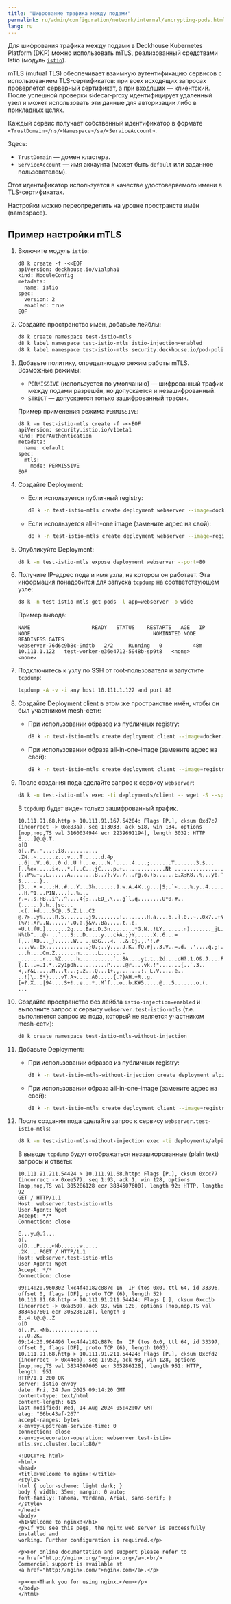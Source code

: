 ```yaml
---
title: "Шифрование трафика между подами"
permalink: ru/admin/configuration/network/internal/encrypting-pods.html
lang: ru
---
```


Для шифрования трафика между подами в Deckhouse Kubernetes Platform (DKP) можно использовать mTLS, реализованный средствами Istio (модуль [`istio`](../../../../modules/istio/)).

<!-- Перенесено с минорными изменениями из https://deckhouse.ru/products/kubernetes-platform/documentation/latest/modules/istio/#mutual-tls -->

mTLS (mutual TLS) обеспечивает взаимную аутентификацию сервисов с использованием TLS-сертификатов: при всех исходящих запросах проверяется серверный сертификат, а при входящих — клиентский.
После успешной проверки sidecar-proxy идентифицирует удаленный узел и может использовать эти данные для авторизации либо в прикладных целях.

Каждый сервис получает собственный идентификатор в формате `<TrustDomain>/ns/<Namespace>/sa/<ServiceAccount>`.

Здесь:

- `TrustDomain` — домен кластера.
- `ServiceAccount` — имя аккаунта (может быть `default` или заданное пользователем).

Этот идентификатор используется в качестве удостоверяемого имени в TLS-сертификатах.

Настройки можно переопределить на уровне пространств имён (namespace).

## Пример настройки mTLS

<!-- взято и немного изменено из ПМИ от архитекторов-->

1. Включите модуль `istio`:

   ```shell
   d8 k create -f -<<EOF
   apiVersion: deckhouse.io/v1alpha1
   kind: ModuleConfig
   metadata:
     name: istio
   spec:
     version: 2
     enabled: true
   EOF
   ```

1. Создайте пространство имен, добавьте лейблы:

   ```bash
   d8 k create namespace test-istio-mtls
   d8 k label namespace test-istio-mtls istio-injection=enabled
   d8 k label namespace test-istio-mtls security.deckhouse.io/pod-policy=privileged
   ```

1. Добавьте политику, определяющую режим работы  mTLS.
   Возможные режимы:

   - `PERMISSIVE` (используется по умолчанию) — шифрованный трафик между подами разрешён, но допускается и незашифрованный.
   - `STRICT` — допускается только зашифрованный трафик.

   Пример применения режима `PERMISSIVE`:

   ```shell
   d8 k -n test-istio-mtls create -f -<<EOF
   apiVersion: security.istio.io/v1beta1
   kind: PeerAuthentication
   metadata:
     name: default
   spec:
     mtls:
       mode: PERMISSIVE
   EOF
   ```

1. Создайте Deployment:

   - Если используется публичный registry:

     ```bash
     d8 k -n test-istio-mtls create deployment webserver --image=docker.io/library/nginx:1.26-alpine --port 80
     ```

   - Если используется all-in-one image (замените адрес на свой):

     ```bash
     d8 k -n test-istio-mtls create deployment webserver --image=registry.company.network/localrepo/all-in-one-image:0.1 --port 80 -- /bin/sh -c 'nginx -g "daemon off;"'
     ```

1. Опубликуйте Deployment:

   ```bash
   d8 k -n test-istio-mtls expose deployment webserver --port=80
   ```

1. Получите IP-адрес пода и имя узла, на котором он работает. Эта информация понадобится для запуска `tcpdump` на соответствующем узле:

   ```bash
   d8 k -n test-istio-mtls get pods -l app=webserver -o wide
   ```

   Пример вывода:

   ```console
   NAME                    READY   STATUS    RESTARTS   AGE   IP             NODE                                        NOMINATED NODE   READINESS GATES
   webserver-76d6c9b8c-9mdtb   2/2     Running   0          48m   10.111.1.122   test-worker-e36e4712-5948b-sp9t8   <none>           <none>
   ```

1. Подключитесь к узлу по SSH от root-пользователя и запустите `tcpdump`:

   ```bash
   tcpdump -A -v -i any host 10.111.1.122 and port 80
   ```

1. Создайте Deployment client в этом же пространстве имён, чтобы он был участником mesh-сети:

   - При использовании образов из публичных registry:

     ```bash
     d8 k -n test-istio-mtls create deployment client --image=docker.io/library/alpine:3.21 -- /bin/sh -c "sleep infinity"
     ```

   - При использовании образа all-in-one-image (замените адрес на свой):

     ```bash
     d8 k -n test-istio-mtls create deployment client --image=registry.company.network/localrepo/all-in-one-image:0.1 -- /bin/sh -c "sleep infinity"
     ```

1. После создания пода сделайте запрос к сервису `webserver`:

   ```bash
   d8 k -n test-istio-mtls exec -ti deployments/client -- wget -S --spider --timeout 1 webserver`
   ```

   В `tcpdump` будет виден только зашифрованный трафик.

   ```shell
   10.111.91.68.http > 10.111.91.167.54204: Flags [P.], cksum 0xd7c7 (incorrect -> 0xe83a), seq 1:3033, ack 518, win 134, options [nop,nop,TS val 3160034944 ecr 2239691194], length 3032: HTTP
   E....]@.@.T.
   o[D
   o[..P..'...;.i8...........
   .ZN..~......z...v...T......d.4p
   ..6j..V..G...0 d..U h...e....W.`.....4....;.......T.......3.$... [..%ex.....i<...*.[..C...jC....p.+..............Nt ................{..P%.+.,L......A........B..7}.v../...rg.o.)5......E.X;K8..%,..yb.^f...^+..Ble.j..w3 S......}.. |3...+.=...;H..#...Y...3h.....:.9.w.A.4X..g...|S;.`<....%.y..4.....D.m...../6.7[.......!+.J........2._r.D.C>`.3A..... ..H.^1...P1N....)..%... r.=..s.FB..i^..^....4{;...ED_.\...g`l,q........U*0.#..(......).h..|sc...
   .c(..kd....5C@..5.Z.L..C2 @.7>..y%....R.5........j9........!........H.a....b..].0..~..0x7..+N...o.6........ (%7:.Xr..N......'.O.a.j&v..Ba.....t..q. =U.t.fU.].......2g....Eat.D.3n........*G.N..!LY.......n)......._jL..9RD..gT.lX..p&..=.d..Tq%....qF`.....'..|..$!g..j.d. N%tb^...@- ..`...S:..D.....y...ckA.;}Y,.....X..6...=[,..|AD..._}......W.. ..u3G...<. ..&.0j.,.'!.# ....w..bx..............}U.;..y....J.K..fQ.#]..3.V..=.d._.'....q.;!.9.N......n.7.Zi.>....@...].u.A}.;.....c..s......d.*=..G..9......Nt@....v..s.>.
   ...h....Cm.Z.......n......L.......-_.......r...%Z.....h...........`..8A....yt.t..2d....oH?.1.O&.J....F..b.OV.............E1H..%~..2.H..{.I...=.I.*..2y1p0h..........P.....@r....vk.!".......{..`.3..<,.r&L.....M...t...;.z...Q...1+.,.......:._L.V.....e.. ..!]\..6*}....vT.A>.....A0.....{.?}AH.+R..g.[=?.X...|94....S+!..e...*..M`f...o..b.K#5.....@...5.......o.(.
   ...
   ```

1. Создайте пространство без лейбла `istio-injection=enabled` и выполните запрос к сервису `webserver.test-istio-mtls` (т.е. выполняется запрос из пода, который не является участником mesh-сети):

   ```bash
   d8 k create namespace test-istio-mtls-without-injection
   ```

1. Добавьте Deployment:

   - При использовании образов из публичных registry:

     ```bash
     d8 k -n test-istio-mtls-without-injection create deployment alpine --image=docker.io/library/alpine:3.21 -- /bin/sh -c "sleep infinity"
     ```

   - При использовании образа all-in-one-image (замените адрес на свой):

     ```bash
     d8 k -n test-istio-mtls create deployment client --image=registry.company.network/localrepo/all-in-one-image:0.1 -- /bin/sh -c "sleep infinity"
     ```

1. После создания пода сделайте запрос к сервису `webserver.test-istio-mtls`:

   ```bash
   d8 k -n test-istio-mtls-without-injection exec -ti deployments/alpine -- wget -S --spider --timeout 1 webserver.test-istio-mtls`.
   ```

   В выводе `tcpdump` будут отображаться незашифрованные (plain text) запросы и ответы:

   ```shell
   10.111.91.211.54424 > 10.111.91.68.http: Flags [P.], cksum 0xcc77 (incorrect -> 0xee57), seq 1:93, ack 1, win 128, options [nop,nop,TS val 305286128 ecr 3834507600], length 92: HTTP, length: 92
   GET / HTTP/1.1
   Host: webserver.test-istio-mtls
   User-Agent: Wget
   Accept: */*
   Connection: close
   
   E...y.@.?...
   o[.
   o[D...P....<Nb......w.....
   .2K....PGET / HTTP/1.1
   Host: webserver.test-istio-mtls
   User-Agent: Wget
   Accept: */*
   Connection: close
   
   09:14:20.960302 lxc4f4a182c887c In  IP (tos 0x0, ttl 64, id 33396, offset 0, flags [DF], proto TCP (6), length 52)
   10.111.91.68.http > 10.111.91.211.54424: Flags [.], cksum 0xcc1b (incorrect -> 0xa850), ack 93, win 128, options [nop,nop,TS val 3834507601 ecr 305286128], length 0
   E..4.t@.@..Z
   o[D
   o[..P..<Nb................
   ...Q.2K.
   09:14:20.964496 lxc4f4a182c887c In  IP (tos 0x0, ttl 64, id 33397, offset 0, flags [DF], proto TCP (6), length 1003)
   10.111.91.68.http > 10.111.91.211.54424: Flags [P.], cksum 0xcfd2 (incorrect -> 0x44eb), seq 1:952, ack 93, win 128, options [nop,nop,TS val 3834507605 ecr 305286128], length 951: HTTP, length: 951
   HTTP/1.1 200 OK
   server: istio-envoy
   date: Fri, 24 Jan 2025 09:14:20 GMT
   content-type: text/html
   content-length: 615
   last-modified: Wed, 14 Aug 2024 05:42:07 GMT
   etag: "66bc43af-267"
   accept-ranges: bytes
   x-envoy-upstream-service-time: 0
   connection: close
   x-envoy-decorator-operation: webserver.test-istio-mtls.svc.cluster.local:80/*
  
   <!DOCTYPE html>
   <html>
   <head>
   <title>Welcome to nginx!</title>
   <style>
   html { color-scheme: light dark; }
   body { width: 35em; margin: 0 auto;
   font-family: Tahoma, Verdana, Arial, sans-serif; }
   </style>
   </head>
   <body>
   <h1>Welcome to nginx!</h1>
   <p>If you see this page, the nginx web server is successfully installed and
   working. Further configuration is required.</p>
   
   <p>For online documentation and support please refer to
   <a href="http://nginx.org/">nginx.org</a>.<br/>
   Commercial support is available at
   <a href="http://nginx.com/">nginx.com</a>.</p>
   
   <p><em>Thank you for using nginx.</em></p>
   </body>
   </html>
   ```
